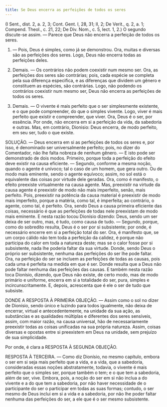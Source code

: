 ```yaml
---
title: Se Deus encerra as perfeições de todos os seres
---
```


(I Sent., dist. 2, a. 2, 3; Cont. Gent. I, 28, 31; II, 2; De Verit., q. 2, a. 1; Compend. Theol., c. 21, 22; De Div. Nom., c. 5, lect. 1, 2.)
  O segundo discute-se assim. — Parece que Deus não encerra a perfeição de todos os seres.  

1. — Pois, Deus é simples, como já se demonstrou. Ora, muitas e diversas são as perfeições dos seres. Logo, Deus não encerra todas as perfeições deles.  

2. Demais. — Os contrários não podem coexistir num mesmo ser. Ora, as perfeições dos seres são contrárias; pois, cada espécie se completa pela sua diferença especifica, e as diferenças que dividem um gênero e constituem as espécies, são contrárias. Logo, não podendo os contrários coexistir num mesmo ser, Deus não encerra as perfeições de todos os seres.  

3. Demais. — O vivente é mais perfeito que o ser simplesmente existente, e o que pode compreender, do que o simples vivente. Logo, viver é mais perfeito que existir e compreender, que viver. Ora, Deus é o ser, por essência. Por onde, não encerra em si a perfeição da vida, da sabedoria e outras.  Mas, em contrário, Dionisio: Deus encerra, de modo perfeito, em seu ser, tudo o que existe.  

SOLUÇÃO. — Deus encerra em si as perfeições de todos os seres e, por isso, é denominado ser universalmente perfeito; pois, no dizer do Comentador, não lhe falta nobreza de nenhum gênero. — E isto pode ser demonstrado de dois modos. Primeiro, porque toda a perfeição do efeito deve existir na causa eficiente. — Segundo, conforme a mesma noção, quando o agente é unívoco; tal o caso de um homem, que gera outro. Ou de modo mais eminente, sendo o agente equívoco; assim, no sol está o equivalente das coisas por virtude dele geradas. Ora, como é manifesto, o efeito preexiste virtualmente na causa agente. Mas, preexistir na virtude da causa agente é preexistir de modo não mais imperfeito, senão, mais perfeito. Pois, preexistir na potência da causa material é preexistir de modo mais imperfeito, porque a matéria, como tal, é imperfeita; ao contrário, o agente, como tal, é perfeito. Ora, sendo Deus a causa primeira eficiente das coisas, necessário é que as perfeições de todas nele preexistam de modo mais eminente. E nesta razão tocou Dionísio dizendo: Deus, sendo um ser deixa de ser outro, mas, é tudo, como causa de tudo. — Segundo, porque, como do sobredito resulta, Deus é o ser por si subsistente; por onde, é necessário encerre em si a perfeição total do ser. Ora, é manifesto que, se um corpo cálido não tem toda a perfeição da calidez, é porque não participa do calor em toda a natureza deste; mas se o calor fosse por si subsistente, nada lhe poderia faltar da sua virtude. Donde, sendo Deus o próprio ser subsistente, nenhuma das perfeições do ser lhe pode faltar. Ora, na perfeição do ser se incluem as perfeições de todas as causas, pois cada uma é perfeita na medida em que é ser. Donde resulta que a Deus não pode faltar nenhuma das perfeições das causas. E também nesta razão toca Dionísio, dizendo, que Deus não existe, de certo modo, mas de modo primário e uniforme, encerra em si a totalidade do ser, pura, simples e incircunscritamente. E, depois, acrescenta que é ele o ser de tudo que subsiste.  

DONDE A RESPOSTA À PRIMEIRA OBJEÇÃO. — Assim como o sol no dizer de Dionísio, sendo único e luzindo para todos igualmente, não deixa de encerrar, virtual e antecedentemente, na unidade da sua ação, as substâncias e as qualidades múltiplas e diferentes dos seres sensíveis, assim, com maior razão, na causa universal, hão de necessariamente preexistir todas as coisas unificadas na sua própria natureza. Assim, coisas diversas e opostas entre si preexistem em Deus na unidade, sem prejuízo de sua simplicidade.  

Por onde, é clara a RESPOSTA À SEGUNDA OBJEÇÃO.  

RESPOSTA À TERCEIRA. — Como diz Dionísio, no mesmo capítulo, embora o ser em si seja mais perfeito que a vida, e a vida, que a sabedoria, consideradas essas noções abstratamente, todavia, o vivente é mais perfeito que o simples ser, porque também o tem; e o que tem a sabedoria, além de ser, vive. Embora, pois, a noção do ser em si não inclua a do vivente e a do que tem a sabedoria, por não haver necessidade de o participante do ser o participar em todas as suas formas; contudo, o ser mesmo de Deus inclui em si a vida e a sabedoria, por não lhe poder faltar nenhuma das perfeições do ser, a ele que é o ser mesmo subsistente.